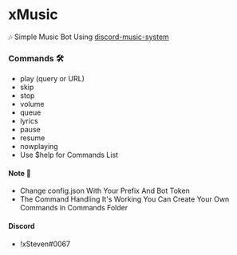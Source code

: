 # xMusic
🎶 Simple Music Bot Using [discord-music-system](https://www.npmjs.com/package/discord-music-system)
### Commands 🛠️
- play (query or URL)
- skip
- stop
- volume
- queue
- lyrics
- pause
- resume
- nowplaying
- Use $help for Commands List
#### Note 📝
+ Change config.json With Your Prefix And Bot Token
+ The Command Handling It's Working You Can Create Your Own Commands in Commands Folder
#### Discord
+ !xSteven#0067
